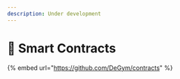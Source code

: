 ```yaml
---
description: Under development
---
```


# 📝 Smart Contracts

{% embed url="https://github.com/DeGym/contracts" %}
